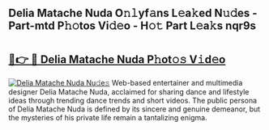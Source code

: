 ## Delia Matache Nuda O𝚗𝚕yf𝚊ns L𝚎a𝚔ed N𝚞𝚍es - Part-mtd P𝚑𝚘tos Vi𝚍𝚎o - H𝚘𝚝 Part L𝚎a𝚔s nqr9s

# <h2><a href="http://kfe7rp2.oniu.top/?m=Delia+Matache+Nuda">🔗👉 🔴 Delia Matache Nuda P𝚑ot𝚘𝚜 V𝚒d𝚎o</a></h2>

[![Delia Matache Nuda Nu𝚍e𝚜](https://i.imgur.com/0qMVB7G.gif)](http://kfe7rp2.oniu.top/?m=Delia+Matache+Nuda)
Web-based entertainer and multimedia designer Delia Matache Nuda, acclaimed for sharing dance and lifestyle ideas through trending dance trends and short videos. The public persona of Delia Matache Nuda is defined by its sincere and genuine demeanor, but the mysteries of his private life remain a tantalizing enigma.  
